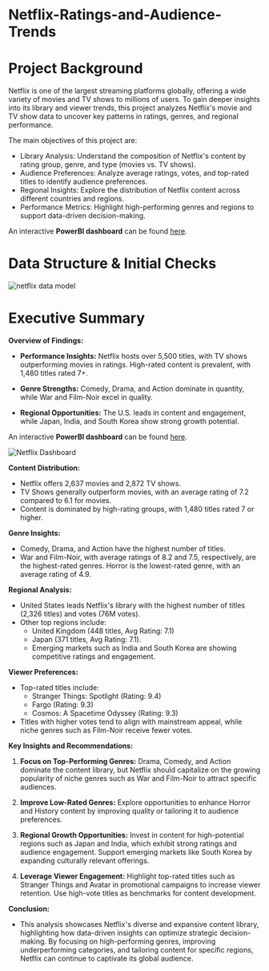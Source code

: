 # Netflix-Ratings-and-Audience-Trends

# Project Background
Netflix is one of the largest streaming platforms globally, offering a wide variety of movies and TV shows to millions of users. To gain deeper insights into its library and viewer trends, this project analyzes Netflix's movie and TV show data to uncover key patterns in ratings, genres, and regional performance.

The main objectives of this project are:

- Library Analysis: Understand the composition of Netflix's content by rating group, genre, and type (movies vs. TV shows).
- Audience Preferences: Analyze average ratings, votes, and top-rated titles to identify audience preferences.
- Regional Insights: Explore the distribution of Netflix content across different countries and regions.
- Performance Metrics: Highlight high-performing genres and regions to support data-driven decision-making.

An interactive **PowerBI dashboard** can be found [here](https://raw.githubusercontent.com/csiAI/Netflix-Ratings-and-Audience-Trends/refs/heads/main/Netflix%20project.pbix).

# Data Structure & Initial Checks

![netflix data model](https://github.com/user-attachments/assets/00b4bb09-abda-4522-9f2a-5a88a5246c6a)



# Executive Summary

**Overview of Findings:**

- **Performance Insights:** Netflix hosts over 5,500 titles, with TV shows outperforming movies in ratings. High-rated content is prevalent, with 1,480 titles rated 7+.

- **Genre Strengths:** Comedy, Drama, and Action dominate in quantity, while War and Film-Noir excel in quality.

- **Regional Opportunities:** The U.S. leads in content and engagement, while Japan, India, and South Korea show strong growth potential.

An interactive **PowerBI dashboard** can be found [here](https://raw.githubusercontent.com/csiAI/Netflix-Ratings-and-Audience-Trends/refs/heads/main/Netflix%20project.pbix).

![Netflix Dashboard](https://github.com/user-attachments/assets/cdc2c0e1-b27b-4861-b4c4-a75f6be2ca78)


**Content Distribution:**
- Netflix offers 2,637 movies and 2,872 TV shows.
- TV Shows generally outperform movies, with an average rating of 7.2 compared to 6.1 for movies.
- Content is dominated by high-rating groups, with 1,480 titles rated 7 or higher.

**Genre Insights:**
- Comedy, Drama, and Action have the highest number of titles.
- War and Film-Noir, with average ratings of 8.2 and 7.5, respectively, are the highest-rated genres. Horror is the lowest-rated genre, with an average rating of 4.9.

**Regional Analysis:**
- United States leads Netflix's library with the highest number of titles (2,326 titles) and votes (76M votes).
- Other top regions include:
    - United Kingdom (448 titles, Avg Rating: 7.1)
    - Japan (371 titles, Avg Rating: 7.1).
    - Emerging markets such as India and South Korea are showing competitive ratings and engagement.

**Viewer Preferences:**
- Top-rated titles include:
    - Stranger Things: Spotlight (Rating: 9.4)
    - Fargo (Rating: 9.3)
    - Cosmos: A Spacetime Odyssey (Rating: 9.3)
- Titles with higher votes tend to align with mainstream appeal, while niche genres such as Film-Noir receive fewer votes.

**Key Insights and Recommendations:**

1. **Focus on Top-Performing Genres:**
Drama, Comedy, and Action dominate the content library, but Netflix should capitalize on the growing popularity of niche genres such as War and Film-Noir to attract specific audiences.

2. **Improve Low-Rated Genres:**
Explore opportunities to enhance Horror and History content by improving quality or tailoring it to audience preferences.

3. **Regional Growth Opportunities:**
Invest in content for high-potential regions such as Japan and India, which exhibit strong ratings and audience engagement.
Support emerging markets like South Korea by expanding culturally relevant offerings.

4. **Leverage Viewer Engagement:**
Highlight top-rated titles such as Stranger Things and Avatar in promotional campaigns to increase viewer retention.
Use high-vote titles as benchmarks for content development.


**Conclusion:**
- This analysis showcases Netflix's diverse and expansive content library, highlighting how data-driven insights can optimize strategic decision-making. By focusing on high-performing genres, improving underperforming categories, and tailoring content for specific regions, Netflix can continue to captivate its global audience.
